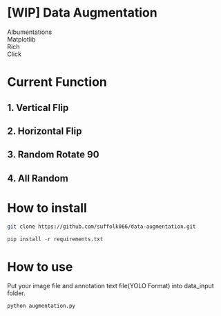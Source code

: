 # [WIP] Data Augmentation
Albumentations  
Matplotlib  
Rich  
Click  
# Current Function
## 1. Vertical Flip
## 2. Horizontal Flip
## 3. Random Rotate 90
## 4. All Random
# How to install
```bash
git clone https://github.com/suffolk066/data-augmentation.git
```
```python
pip install -r requirements.txt
```
# How to use
Put your image file and annotation text file(YOLO Format) into data_input folder.
```python
python augmentation.py
```